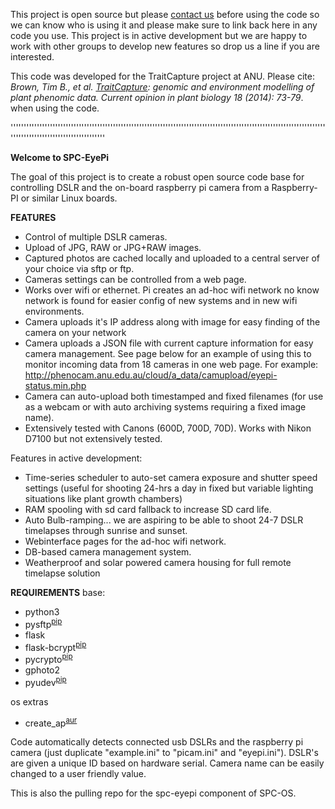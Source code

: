 This project is open source but please [contact us](https://github.com/borevitzlab) before using the code so we can know who is using it and please make sure to link back here in any code you use. This project is in active development but we are happy to work with other groups to develop new features so drop us a line if you are interested.

This code was developed for the TraitCapture project at ANU. Please cite: _Brown, Tim B., et al. [TraitCapture](http://www.sciencedirect.com/science/article/pii/S1369526614000181): genomic and environment modelling of plant phenomic data. Current opinion in plant biology 18 (2014): 73-79_. when using the code.

''''''''''''''''''''''''''''''''''''''''''''''''''''''''''''''''''''''''''''''''''''''''''''''''''''''''''''''''''''''''''''''''''''''''''''''''''''''''''''

**Welcome to SPC-EyePi**

The goal of this project is to create a robust open source code base for controlling DSLR and the on-board raspberry pi camera from a Raspberry-PI or similar Linux boards.

**FEATURES**
 * Control of multiple DSLR cameras.
 * Upload of JPG, RAW or JPG+RAW images.
 * Captured photos are cached locally and  uploaded to a central server of your choice via sftp or ftp. 
 * Cameras settings can be controlled from a web page. 
 * Works over wifi or ethernet. Pi creates an ad-hoc wifi network no know network is found for easier config of new systems and in new wifi environments.
 * Camera uploads it's IP address along with image for easy finding of the camera on your network
 * Camera uploads a JSON file with current capture information for easy camera management. See page below for an example of using this to monitor incoming data from 18 cameras in one web page. For example: http://phenocam.anu.edu.au/cloud/a_data/camupload/eyepi-status.min.php
 * Camera can auto-upload both timestamped and fixed filenames (for use as a webcam or with auto archiving systems requiring a fixed image name).
 * Extensively tested with Canons (600D, 700D, 70D). Works with Nikon D7100 but not extensively tested.

Features in active  development:
 * Time-series scheduler  to auto-set camera exposure and shutter speed settings (useful for shooting 24-hrs a day in fixed but variable lighting situations like plant growth chambers)
 * RAM spooling with sd card fallback to increase SD card life.
 * Auto Bulb-ramping... we are aspiring to be able to shoot 24-7 DSLR timelapses through sunrise and sunset.
 * Webinterface pages for the ad-hoc wifi network.
 * DB-based camera management system.
 * Weatherproof and solar powered camera housing  for full remote timelapse solution 

**REQUIREMENTS**
 base:
 * python3
 * pysftp<sup>[pip](https://pypi.python.org/pypi/pysftp)</sup>
 * flask
 * flask-bcrypt<sup>[pip](https://pypi.python.org/pypi/Flask-Bcrypt)</sup>
 * pycrypto<sup>[pip](https://pypi.python.org/pypi/pycrypto)</sup>
 * gphoto2
 * pyudev<sup>[pip](https://pypi.python.org/pypi/pyudev)</sup>
 
 os extras
 * create_ap<sup>[aur](https://aur.archlinux.org/packages/create_ap/)</sup>


Code automatically detects connected usb DSLRs and the raspberry pi camera (just duplicate "example.ini" to "picam.ini" and "eyepi.ini"). DSLR's are given a unique ID based on hardware serial. Camera name can be easily changed to a user friendly value.

This is also the pulling repo for the spc-eyepi component of SPC-OS.
